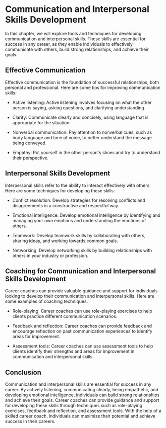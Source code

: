 Communication and Interpersonal Skills Development
=================================================================================================================

In this chapter, we will explore tools and techniques for developing communication and interpersonal skills. These skills are essential for success in any career, as they enable individuals to effectively communicate with others, build strong relationships, and achieve their goals.

Effective Communication
-----------------------

Effective communication is the foundation of successful relationships, both personal and professional. Here are some tips for improving communication skills:

* Active listening: Active listening involves focusing on what the other person is saying, asking questions, and clarifying understanding.

* Clarity: Communicate clearly and concisely, using language that is appropriate for the situation.

* Nonverbal communication: Pay attention to nonverbal cues, such as body language and tone of voice, to better understand the message being conveyed.

* Empathy: Put yourself in the other person's shoes and try to understand their perspective.

Interpersonal Skills Development
--------------------------------

Interpersonal skills refer to the ability to interact effectively with others. Here are some techniques for developing these skills:

* Conflict resolution: Develop strategies for resolving conflicts and disagreements in a constructive and respectful way.

* Emotional intelligence: Develop emotional intelligence by identifying and managing your own emotions and understanding the emotions of others.

* Teamwork: Develop teamwork skills by collaborating with others, sharing ideas, and working towards common goals.

* Networking: Develop networking skills by building relationships with others in your industry or profession.

Coaching for Communication and Interpersonal Skills Development
---------------------------------------------------------------

Career coaches can provide valuable guidance and support for individuals looking to develop their communication and interpersonal skills. Here are some examples of coaching techniques:

* Role-playing: Career coaches can use role-playing exercises to help clients practice different communication scenarios.

* Feedback and reflection: Career coaches can provide feedback and encourage reflection on past communication experiences to identify areas for improvement.

* Assessment tools: Career coaches can use assessment tools to help clients identify their strengths and areas for improvement in communication and interpersonal skills.

Conclusion
----------

Communication and interpersonal skills are essential for success in any career. By actively listening, communicating clearly, being empathetic, and developing emotional intelligence, individuals can build strong relationships and achieve their goals. Career coaches can provide guidance and support for developing these skills through techniques such as role-playing exercises, feedback and reflection, and assessment tools. With the help of a skilled career coach, individuals can maximize their potential and achieve success in their careers.
